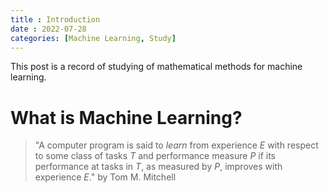 ```yaml
---
title : Introduction
date : 2022-07-28
categories: [Machine Learning, Study]
---
```


This post is a record of studying of mathematical methods for machine learning.


# What is Machine Learning?
> "A computer program is said to _learn_ from experience _E_ with respect to some class of tasks _T_ and performance measure _P_ if its performance at tasks in _T_, as measured by _P_, improves with experience _E_."
by Tom M. Mitchell